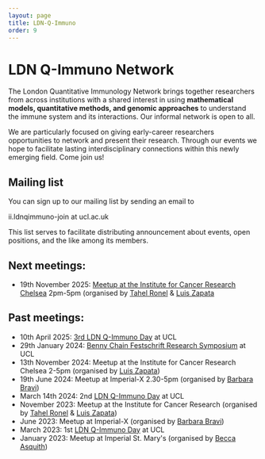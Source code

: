 ```yaml
---
layout: page
title: LDN-Q-Immuno
order: 9
---
```

# LDN Q-Immuno Network

The London Quantitative Immunology Network brings together researchers from across institutions with a shared interest in using **mathematical models, quantitative methods, and genomic approaches** to understand the immune system and its interactions. Our informal network is open to all.

We are particularly focused on giving early-career researchers opportunities to network and present their research. Through our events we hope to facilitate lasting interdisciplinary connections within this newly emerging field. Come join us!

## Mailing list
You can sign up to our mailing list by sending an email to  

ii.ldnqimmuno-join at ucl.ac.uk  

This list serves to facilitate distributing announcement about events, open positions, and the like among its members.

## Next meetings:
- 19th November 2025: [Meetup at the Institute for Cancer Research Chelsea](https://forms.gle/YZT1y2Sp6YVjFFS1A) 2pm-5pm (organised by [Tahel Ronel](https://scholar.google.com/citations?user=GxSxgP0AAAAJ) & [Luis Zapata](https://www.icr.ac.uk/our-research/researchers-and-teams/dr-luis-zapata-ortiz)

## Past meetings:
- 10th April 2025: [3rd LDN Q-Immuno Day](https://qimmuno.com/ldnday/) at UCL 
- 29th January 2024: [Benny Chain Festschrift Research Symposium](https://www.eventbrite.com/e/benny-chain-festschrift-research-symposium-tickets-1006953173047?aff=oddtdtcreator) at UCL 
- 13th November 2024: Meetup at the Institute for Cancer Research Chelsea 2-5pm (organised by [Luis Zapata](https://www.icr.ac.uk/our-research/researchers-and-teams/dr-luis-zapata-ortiz))
- 19th June 2024: Meetup at Imperial-X 2.30-5pm (organised by [Barbara Bravi](https://www.imperial.ac.uk/people/b.bravi21))
- March 14th 2024: 2nd [LDN Q-Immuno Day](https://qimmuno.com/ldnday2024/) at UCL
- November 2023: Meetup at the Institute for Cancer Research (organised by [Tahel Ronel](https://scholar.google.com/citations?user=GxSxgP0AAAAJ) & [Luis Zapata](https://www.icr.ac.uk/our-research/researchers-and-teams/dr-luis-zapata-ortiz))
- June 2023: Meetup at Imperial-X (organised by [Barbara Bravi](https://www.imperial.ac.uk/people/b.bravi21))
- March 2023: 1st [LDN Q-Immuno Day](https://qimmuno.com/ldnday2023/) at UCL
- January 2023: Meetup at Imperial St. Mary's (organised by [Becca Asquith](https://www.imperial.ac.uk/people/b.asquith))

